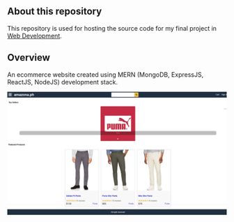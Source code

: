 ## About this repository

This repository is used for hosting the source code for my final project in [Web Development](https://github.com/topics/web-development).  

## Overview

An ecommerce website created using MERN (MongoDB, ExpressJS, ReactJS, NodeJS) development stack.

![full-page-screenshot](/screenshots/default-homepage.jpeg)
